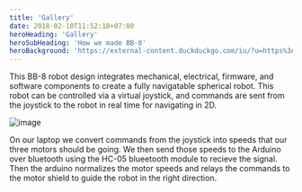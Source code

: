 ```yaml
---
title: 'Gallery'
date: 2018-02-10T11:52:18+07:00
heroHeading: 'Gallery'
heroSubHeading: 'How we made BB-8'
heroBackground: 'https://external-content.duckduckgo.com/iu/?u=https%3A%2F%2Fimages.wired.it%2Fwp-content%2Fuploads%2F2017%2F10%2F10121331%2F1507623211_bb8.jpg&f=1&nofb=1'
---
```


This BB-8 robot design integrates mechanical, electrical, firmware, and software components
to create a fully navigatable spherical robot. This robot can be controlled via a virtual
joystick, and commands are sent from the joystick to the robot in real time for navigating
in 2D.

![image](../images/Electronics_Flowchart.png) 

On our laptop we convert commands from the joystick into speeds that our three motors should be going. We then send those speeds to the Arduino over bluetooth using the HC-05 blueetooth module to recieve the signal. Then the arduino normalizes the motor speeds and relays the commands to the motor shield to guide the robot in the right direction. 
